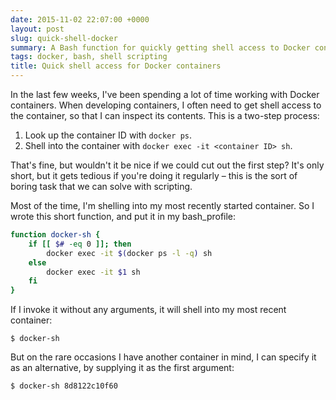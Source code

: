 ```yaml
---
date: 2015-11-02 22:07:00 +0000
layout: post
slug: quick-shell-docker
summary: A Bash function for quickly getting shell access to Docker containers.
tags: docker, bash, shell scripting
title: Quick shell access for Docker containers
---
```


In the last few weeks, I've been spending a lot of time working with Docker containers.
When developing containers, I often need to get shell access to the container, so that I can inspect its contents.
This is a two-step process:

1. Look up the container ID with `docker ps`.
2. Shell into the container with `docker exec -it <container ID> sh`.

That's fine, but wouldn't it be nice if we could cut out the first step?
It's only short, but it gets tedious if you're doing it regularly &ndash; this is the sort of boring task that we can solve with scripting.

Most of the time, I'm shelling into my most recently started container.
So I wrote this short function, and put it in my bash_profile:

```bash
function docker-sh {
    if [[ $# -eq 0 ]]; then
        docker exec -it $(docker ps -l -q) sh
    else
        docker exec -it $1 sh
    fi
}
```

If I invoke it without any arguments, it will shell into my most recent container:

```console
$ docker-sh
```

But on the rare occasions I have another container in mind, I can specify it as an alternative, by supplying it as the first argument:

```console
$ docker-sh 8d8122c10f60
```
